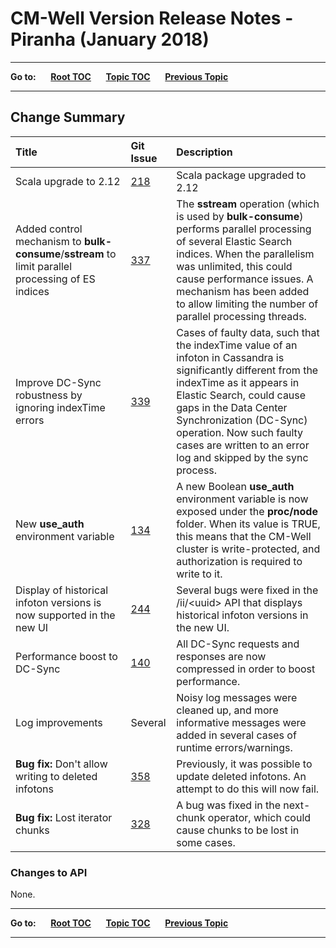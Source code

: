 # CM-Well Version Release Notes - Piranha (January 2018) #

----

**Go to:** &nbsp;&nbsp;&nbsp;&nbsp; [**Root TOC**](CM-Well.RootTOC.md) &nbsp;&nbsp;&nbsp;&nbsp; [**Topic TOC**](ReleaseNotes.TOC.md) &nbsp;&nbsp;&nbsp;&nbsp; [**Previous Topic**](ReleaseNotes.Octopus.December.2017.md)

----

## Change Summary ##


 Title | Git Issue | Description 
:------|:----------|:------------
Scala upgrade to 2.12 | [218](https://github.com/thomsonreuters/CM-Well/issues/218) | Scala package upgraded to 2.12
Added control mechanism to **bulk-consume**/**sstream** to limit parallel processing of ES indices | [337](https://github.com/thomsonreuters/CM-Well/issues/337) | The **sstream** operation (which is used by **bulk-consume**) performs parallel processing of several Elastic Search indices. When the parallelism was unlimited, this could cause performance issues. A mechanism has been added to allow limiting the number of parallel processing threads.
Improve DC-Sync robustness by ignoring indexTime errors | [339](https://github.com/thomsonreuters/CM-Well/issues/339) | Cases of faulty data, such that the indexTime value of an infoton in Cassandra is significantly different from the indexTime as it appears in Elastic Search, could cause gaps in the Data Center Synchronization (DC-Sync) operation. Now such faulty cases are written to an error log and skipped by the sync process.
New **use_auth** environment variable | [134](https://github.com/thomsonreuters/CM-Well/issues/134) | A new Boolean **use_auth** environment variable is now exposed under the **proc/node** folder. When its value is TRUE, this means that the CM-Well cluster is write-protected, and authorization is required to write to it.
Display of historical infoton versions is now supported in the new UI | [244](https://github.com/thomsonreuters/CM-Well/issues/244) | Several bugs were fixed in the /ii/\<uuid\> API that displays historical infoton versions in the new UI.
Performance boost to DC-Sync | [140](https://github.com/thomsonreuters/CM-Well/issues/140) | All DC-Sync requests and responses are now compressed in order to boost performance. 
Log improvements | Several | Noisy log messages were cleaned up, and more informative messages were added in several cases of runtime errors/warnings.
**Bug fix:** Don't allow writing to deleted infotons | [358](https://github.com/thomsonreuters/CM-Well/issues/358) | Previously, it was possible to update deleted infotons. An attempt to do this will now fail.
**Bug fix:** Lost iterator chunks | [328](https://github.com/thomsonreuters/CM-Well/issues/328) | A bug was fixed in the next-chunk operator, which could cause chunks to be lost in some cases.


### Changes to API ###

None.

----

**Go to:** &nbsp;&nbsp;&nbsp;&nbsp; [**Root TOC**](CM-Well.RootTOC.md) &nbsp;&nbsp;&nbsp;&nbsp; [**Topic TOC**](ReleaseNotes.TOC.md) &nbsp;&nbsp;&nbsp;&nbsp; [**Previous Topic**](ReleaseNotes.Octopus.December.2017.md)

----